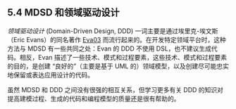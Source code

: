 ## 5.4 MDSD 和领域驱动设计
*领域驱动设计* (Domain-Driven Design, DDD) 一词主要是通过埃里克-埃文斯（Eric Evans）的同名著作 [Eva03](../ref.md#eva03) 而流行起来的。在开发特定领域平台时，这种方法与 MDSD 有一些共同之处：Evan 的 DDD 不使用 DSL，也不建议生成代码。相反，Evan 描述了一些技术、模式和过程要素，这些技术、模式和过程要素的目的，是创建 “良好的”（主要是基于 UML 的）领域模型，以及创建尽可能忠实地保留或表达应用设计的代码。

虽然 MDSD 和 DDD 之间没有很强的相互关系，但学习更多有关 DDD 的知识对提高建模过程、生成的代码和编程模型的质量还是很有帮助的。

